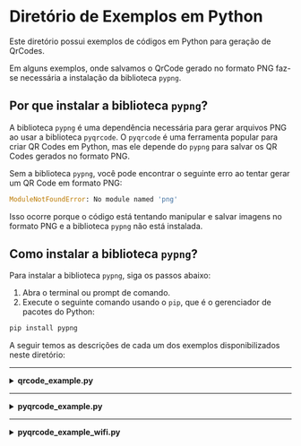 # Diretório de Exemplos em Python

  Este diretório possui exemplos de códigos em Python para geração de QrCodes.

  Em alguns exemplos, onde salvamos o QrCode gerado no formato PNG faz-se necessária a instalação da biblioteca `pypng`.

## Por que instalar a biblioteca `pypng`?

  A biblioteca `pypng` é uma dependência necessária para gerar arquivos PNG ao usar a biblioteca `pyqrcode`. O `pyqrcode` é uma ferramenta popular para criar QR Codes em Python, mas ele depende do `pypng` para salvar os QR Codes gerados no formato PNG.

  Sem a biblioteca `pypng`, você pode encontrar o seguinte erro ao tentar gerar um QR Code em formato PNG:

  ```python
  ModuleNotFoundError: No module named 'png'
  ```

  Isso ocorre porque o código está tentando manipular e salvar imagens no formato PNG e a biblioteca `pypng` não está instalada.

## Como instalar a biblioteca `pypng`?

  Para instalar a biblioteca `pypng`, siga os passos abaixo:

  1. Abra o terminal ou prompt de comando.
  2. Execute o seguinte comando usando o `pip`, que é o gerenciador de pacotes do Python:

   ```bash
   pip install pypng
   ```


A seguir temos as descrições de cada um dos exemplos disponibilizados neste diretório:

---

<details>
  <summary><b>qrcode_example.py</b></summary>

  Este programa foi desenvolvido para gerar QR Codes a partir de uma entrada de texto fornecida pelo usuário. Ele utiliza a biblioteca `qrcode` para criar e salvar o QR Code em um arquivo de imagem no formato PNG.

  **Funcionalidades:**

  - ***Geração de QR Code***:
    - Cria um QR Code a partir de um texto fornecido pelo usuário.
    - Permite personalizar o tamanho do QR Code, o tamanho de cada "box" (pixel), a espessura da borda, a cor de fundo e a cor do QR Code.

  - ***Salvamento do QR Code***:
    - Salva o QR Code gerado em um arquivo de imagem no formato PNG no diretório onde o script está localizado.

  **Como funciona:**

  O programa solicita ao usuário que insira o texto que deseja codificar no QR Code. Em seguida, ele utiliza a biblioteca `qrcode` para gerar o QR Code com base nas configurações definidas (versão, tamanho do box, borda, cores, etc.). Por fim, o QR Code é salvo como um arquivo PNG no diretório do script.

  **Personalização:**

  O programa permite personalizar várias propriedades do QR Code, como:

  - `VERSAO`: Controla o tamanho do QR Code (valores de 1 a 40).
  - `BOX_SIZE`: Define o tamanho de cada "box" (pixel) do QR Code.
  - `BORDER`: Define a espessura da borda ao redor do QR Code.
  - `BACK_COLOR`: Define a cor de fundo do QR Code (em formato RGB).
  - `FILL_COLOR`: Define a cor do QR Code (em formato RGB).

  **Dependências:**

  Para utilizar este programa, é necessário instalar a biblioteca `qrcode`. Isso pode ser feito utilizando o gerenciador de pacotes `pip` com o seguinte comando:

  ```bash
  pip install qrcode
  ```
  
  Para mais informações sobre a biblioteca `qrcode`, consulte a [documentação oficial](https://pypi.org/project/qrcode/).
</details>

---

<details>
  <summary><b>pyqrcode_example.py</b></summary>

  Este programa foi desenvolvido para gerar QR Codes a partir de uma entrada de texto fornecida pelo usuário. Ele utiliza a biblioteca `PyQRCode` para criar e salvar o QR Code em arquivos de imagem nos formatos SVG e PNG.

  **Funcionalidades:**

  - ***Geração de QR Code***:
    - Cria um QR Code a partir de um texto fornecido pelo usuário.
    - Permite personalizar a escala do QR Code ao salvar nos formatos SVG e PNG.

  - ***Salvamento do QR Code***:
    - Salva o QR Code gerado em arquivos de imagem nos formatos SVG e PNG no diretório onde o script está localizado.

  **Como funciona:**

  O programa solicita ao usuário que insira o texto que deseja codificar no QR Code. Em seguida, ele utiliza a biblioteca `PyQRCode` para gerar o QR Code com base no texto fornecido. Por fim, o QR Code é salvo como arquivos SVG e PNG no diretório do script.

  **Dependências:**

  Para utilizar este programa, é necessário instalar a biblioteca `PyQRCode`. Isso pode ser feito utilizando o gerenciador de pacotes `pip` com o seguinte comando:

  ```bash
    pip install pyqrcode
  ```

  Para mais informações sobre a biblioteca `PyQRCode`, consulte a [documentação oficial](https://pypi.org/project/PyQRCode/).
  </details>

  ---

<details>
  <summary><b>pyqrcode_example_wifi.py</b></summary>

  Este programa foi desenvolvido para gerar um QR Code contendo as credenciais de uma rede Wi-Fi, permitindo que dispositivos móveis se conectem facilmente à rede ao escanear o código. Ele utiliza a biblioteca `PyQRCode` para criar e salvar o QR Code em um arquivo de imagem no formato PNG.

  **Funcionalidades:**

  - ***Geração de QR Code para Wi-Fi***:
    - Cria um QR Code com as credenciais da rede Wi-Fi, incluindo SSID, senha e tipo de segurança.
    - O formato do QR Code segue o padrão `WIFI:T:<Tipo de Segurança>;S:<SSID>;P:<Senha>;;`.

  - ***Salvamento do QR Code***:
    - Salva o QR Code gerado em um arquivo de imagem no formato PNG no diretório onde o script está localizado.

  **Como funciona:**

  O programa define as credenciais da rede Wi-Fi (SSID, senha e tipo de segurança) e gera uma string no formato adequado para a criação do QR Code. Em seguida, ele utiliza a biblioteca `PyQRCode` para criar o QR Code com base nessa string. Por fim, o QR Code é salvo como um arquivo PNG no diretório do script.

  **Explicando as variáveis:**

  - ***WIFI_SSID***
    - Descrição: Esta variável armazena o nome da rede Wi-Fi (SSID - Service Set Identifier).
    - Tipo: String.
    - Exemplo: 
       ```python
       WIFI_SSID = 'MinhaRedeWiFi'
       ```

  - ***WIFI_PWD***
    - Descrição: Esta variável armazena a senha da rede Wi-Fi.
    - Tipo: String.
    - Exemplo:
      ```python
      WIFI_PWD = 'SenhaSegura123'
      ```  

  - ***WIFI_SEC***
    - Descrição: Esta variável define o tipo de segurança da rede Wi-Fi. Ela é uma lista que contém os possíveis tipos de segurança suportados.
    - Tipo: Lista de strings.
    - Valores possíveis:
      - `'WPA'`: Wi-Fi Protected Access (recomendado para redes modernas).
      - `'WEP'`: Wired Equivalent Privacy (menos seguro, utilizado em redes antigas).
      - `'nopass'`: Rede aberta, sem senha.
      - `'WEP40'`: Uma variante do WEP com chave de 40 bits.
      - Exemplo:
        ```python
        WIFI_SEC = ['WPA', 'WEP', 'nopass', 'WEP40']
        ```

  **Dependências:**

  Para utilizar este programa, é necessário instalar a biblioteca `PyQRCode`. Isso pode ser feito utilizando o gerenciador de pacotes `pip` com o seguinte comando:

  ```bash
    pip install pyqrcode
  ```
  Para mais informações sobre a biblioteca `PyQRCode`, consulte a [documentação oficial](https://pypi.org/project/PyQRCode/).
  </details>